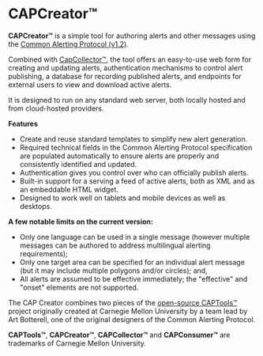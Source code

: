 CAPCreator&trade;
==========

**CAPCreator&trade;** is a simple tool for authoring alerts and other messages using the
[Common Alerting Protocol (v1.2)](http://docs.oasis-open.org/emergency/cap/v1.2/CAP-v1.2-os.html).

Combined with [CapCollector&trade;](https://github.com/CAPTools/CapCollector),
the tool offers an easy-to-use web form for creating and updating alerts,
authentication mechanisms to control alert publishing, a database for recording
published alerts, and endpoints for external users to view and download active
alerts.

It is designed to run on any standard web server, both locally hosted and from
cloud-hosted providers.

**Features**

 * Create and reuse standard templates to simplify new alert generation.
 * Required technical fields in the Common Alerting Protocol specification are
 populated automatically to ensure alerts are properly and consistently identified
 and updated.
 * Authentication gives you control over who can officially publish alerts.
 * Built-in support for a serving a feed of active alerts, both as XML and as an
 embeddable HTML widget.
 * Designed to work well on tablets and mobile devices as well as desktops.  

**A few notable limits on the current version:**

 * Only one language can be used in a single message (however multiple messages
 can be authored to address multilingual alerting requirements);
 * Only one target area can be specified for an individual alert message (but
 it may include multiple polygons and/or circles); and,
 * All alerts are assumed to be effective immediately; the "effective" and
 "onset" elements are not supported.

The CAP Creator combines two pieces of the [open-source CAPTools™](https://github.com/CAPTools)
project originally created at Carnegie Mellon University by a team lead by Art
Botterell, one of the original designers of the Common Alerting Protocol.

 **CAPTools&trade;**, **CAPCreator&trade;**, **CAPCollector&trade;** and
 **CAPConsumer&trade;** are trademarks of Carnegie Mellon  University.
